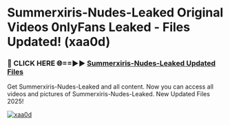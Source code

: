 # Summerxiris-Nudes-Leaked Original Videos 0nlyFans Leaked - Files Updated! (xaa0d)

<h3>🔴 CLICK HERE 🌐==►► <a href="https://tinyurl.com/5h6xmrr3" rel="nofollow">Summerxiris-Nudes-Leaked Updated Files</a></h3>

Get Summerxiris-Nudes-Leaked and all content. Now you can access all videos and pictures of Summerxiris-Nudes-Leaked. New Updated Files 2025!

[![xaa0d](https://i.imgur.com/KVD873Z.gif)](https://tinyurl.com/5h6xmrr3)
